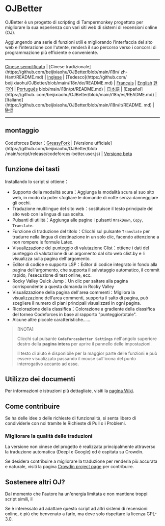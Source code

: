 # OJBetter

OJBetter è un progetto di scripting di Tampermonkey progettato per migliorare la sua esperienza con vari siti web di sistemi di recensioni online (OJ).

Aggiungendo una serie di funzioni utili e migliorando l'interfaccia del sito web e l'interazione con l'utente, renderà il suo percorso verso i concorsi di programmazione più efficiente e conveniente.

***

[Cinese semplificato](https://github.com/beijixiaohu/OJBetter/blob/main/README.md) | [Cinese tradizionale](https\://github.com/beijixiaohu/OJBetter/blob/main/i18n/ zh-Hant/README.md) | [Inglese](https://github.com/beijixiaohu/OJBetter/blob/main/i18n/en/README.md) | [Tedesco](https\://github.com/ beijixiaohu/OJBetter/blob/main/i18n/de/README.md) | [Français](https://github.com/beijixiaohu/OJBetter/blob/main/i18n/fr/README.md) | [English](https://github.com/beijixiaohu/OJBetter/blob/main/i18n/fr/README.md) [한국어](https://github.com/beijixiaohu/OJBetter/blob/main/i18n/ko/README.md) | [Português](https://github.com/beijixiaohu/OJBetter/) blob/main/i18n/pt/README.md) | [日本語](https://github.com/beijixiaohu/OJBetter/blob/main/i18n/ja/README.md) | [Español](https\://github. com/beijixiaohu/OJBetter/blob/main/i18n/es/README.md) | [Italiano](https\://github.com/beijixiaohu/OJBetter/blob/main/i18n/it/README. md) | [हिन्दी](https://github.com/beijixiaohu/OJBetter/blob/main/i18n/hi/README.md)

***

## montaggio

Codeforces Better：[GreasyFork](https://greasyfork.org/zh-CN/scripts/465777-codeforces-better) | [Versione ufficiale](https\://github.com/beijixiaohu/OJBetter/blob /main/script/release/codeforces-better.user.js) | [Versione beta](https://github.com/beijixiaohu/OJBetter/blob/main/script/dev/codeforces-better.user.js)

## funzione dei tasti

Installando lo script si ottiene：

- Supporto della modalità scura：Aggiunga la modalità scura al suo sito web, in modo da poter sfogliare le domande di notte senza danneggiare gli occhi.
- Traduzione multilingue del sito web：sostituisce il testo principale del sito web con la lingua di sua scelta.
- Pulsanti di utilità：Aggiunga alle pagine i pulsanti `MrakDown`, `Copy`, `Translate`.
- Funzione di traduzione del titolo：Clicchi sul pulsante `Translate` per tradurre nella lingua di destinazione in un solo clic, facendo attenzione a non rompere le formule Latex.
- Visualizzazione del punteggio di valutazione Clist：ottiene i dati del punteggio di valutazione di un argomento dal sito web clist.by e li visualizza sulla pagina dell'argomento.
- Editor di codice e supporto LSP：Editor di codice integrato in fondo alla pagina dell'argomento, che supporta il salvataggio automatico, il commit rapido, l'esecuzione di test online, ecc.
- Rocky Valley Quick Jump：Un clic per saltare alla pagina corrispondente a questa domanda in Rocky Valley
- Visualizzazione della pagina dell'area commenti：Migliora la visualizzazione dell'area commenti, supporta il salto di pagina, può scegliere il numero di piani principali visualizzati in ogni pagina.
- Ricolorazione della classifica：Colorazione a gradiente della classifica del torneo Codeforces in base al rapporto "punteggio/totale".
- Alcune altre piccole caratteristiche……

> [!NOTA]
>
> Clicchi sul pulsante **`CodeforcesBetter Settings`** nell'angolo superiore destro della **pagina intera** per aprire il pannello delle impostazioni.
>
> Il testo di aiuto è disponibile per la maggior parte delle funzioni e può essere visualizzato passando il mouse sull'icona del punto interrogativo accanto ad esse.

## Utilizzo dei documenti

Per informazioni e istruzioni più dettagliate, visiti la [pagina Wiki](https://github.com/beijixiaohu/OJBetter/wiki).

## Come contribuire

Se ha delle idee o delle richieste di funzionalità, si senta libero di condividerle con noi tramite le Richieste di Pull o i Problemi.

### Migliorare la qualità delle traduzioni

La versione non cinese del progetto è realizzata principalmente attraverso la traduzione automatica (Deepl e Google) ed è ospitata su Crowdin.

Se desidera contribuire a migliorare la traduzione per renderla più accurata e naturale, visiti la pagina [Crowdin project page](https://zh.crowdin.com/project/codeforcesbetter) per contribuire.

## Sostenere altri OJ?

Dal momento che l'autore ha un'energia limitata e non mantiene troppi script simili, il

Se è interessato ad adattare questo script ad altri sistemi di recensioni online, è più che benvenuto a farlo, ma deve solo rispettare la licenza GPL-3.0.
